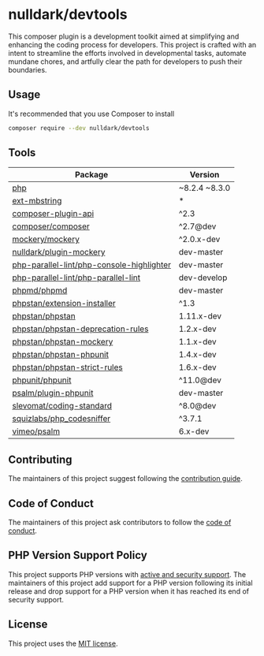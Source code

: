 # nulldark/devtools

This composer plugin  is a development toolkit aimed at simplifying and enhancing the coding process for developers. 
This project is crafted with an intent to streamline the efforts involved in developmental 
tasks, automate mundane chores, and artfully clear the path for developers to push their boundaries.

## Usage

It's recommended that you use Composer to install

``` bash
composer require --dev nulldark/devtools
```

## Tools
| Package                                                                                                   | Version       |
|-----------------------------------------------------------------------------------------------------------|---------------|
| [php](https://github.com/php/php-src)                                                                     | ~8.2.4 ~8.3.0 |
| [ext-mbstring](https://github.com/php/php-src)                                                            | *             |
| [composer-plugin-api](https://getcomposer.org/)                                                           | ^2.3          |
| [composer/composer ](https://getcomposer.org/)                                                            | ^2.7@dev      |
| [mockery/mockery](https://github.com/mockery/mockery)                                                     | ^2.0.x-dev    |
| [nulldark/plugin-mockery](https://github.com/nulldark/psalm-plugin-mockery)                               | dev-master    |
| [php-parallel-lint/php-console-highlighter](https://github.com/php-parallel-lint/PHP-Console-Highlighter) | dev-master    |
| [php-parallel-lint/php-parallel-lint](https://github.com/php-parallel-lint/PHP-Parallel-Lint)             | dev-develop   |
| [phpmd/phpmd](https://github.com/phpmd/phpmd)                                                             | dev-master    |
| [phpstan/extension-installer](https://github.com/phpstan/extension-installer)                             | ^1.3          |
| [phpstan/phpstan](https://github.com/phpstan/phpstan)                                                     | 1.11.x-dev    |
| [phpstan/phpstan-deprecation-rules](https://github.com/phpstan/phpstan-deprecation-rules)                 | 1.2.x-dev     |
| [phpstan/phpstan-mockery](https://github.com/phpstan/phpstan-mockery)                                     | 1.1.x-dev     |
| [phpstan/phpstan-phpunit](https://github.com/phpstan/phpstan-phpunit)                                     | 1.4.x-dev     |
| [phpstan/phpstan-strict-rules](https://github.com/phpstan/phpstan-strict-rules)                           | 1.6.x-dev     |
| [phpunit/phpunit](https://packagist.org/packages/phpunit/phpunit)                                         | ^11.0@dev     |
| [psalm/plugin-phpunit](https://github.com/psalm/psalm-plugin-phpunit)                                     | dev-master    |
| [slevomat/coding-standard](slevomat/coding-standard)                                                      | ^8.0@dev      |
| [squizlabs/php_codesniffer](https://github.com/squizlabs/PHP_CodeSniffer)                                 | ^3.7.1        |
| [vimeo/psalm](https://github.com/vimeo/psalm)                                                             | 6.x-dev       |

## Contributing

The maintainers of this project suggest following the [contribution guide](CONTRIBUTING.md).

## Code of Conduct

The maintainers of this project ask contributors to follow the [code of conduct](CODE_OF_CONDUCT.md).

## PHP Version Support Policy

This project supports PHP versions with [active and security support](https://www.php.net/supported-versions.php).
The maintainers of this project add support for a PHP version following its initial release and drop support for a PHP version when it has reached its end of security support.

## License

This project uses the [MIT license](LICENSE).
